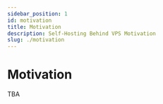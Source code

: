 ```yaml
---
sidebar_position: 1
id: motivation
title: Motivation
description: Self-Hosting Behind VPS Motivation
slug: ./motivation
---
```


# Motivation

TBA
